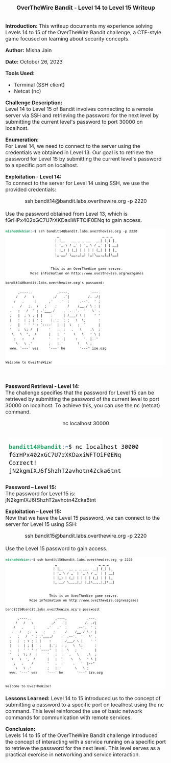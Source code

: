 <font size = '4'>
<center>
<b>
OverTheWire Bandit - Level 14 to Level 15 Writeup 
</b>
</center>
</font>

<br>
<font size = '3'>

<b>Introduction: </b>
This writeup documents my experience solving Levels 14 to 15 of the OverTheWire Bandit challenge, a CTF-style game focused on learning about security concepts.

<b>Author:</b> Misha Jain

<b>Date:</b> October 26, 2023

<b>Tools Used:</b><br>
- Terminal (SSH client)
- Netcat (nc)

<b>Challenge Description:</b><br>
Level 14 to Level 15 of Bandit involves connecting to a remote server via SSH and retrieving the password for the next level by submitting the current level's password to port 30000 on localhost.

<b>Enumeration:</b><br>
For Level 14, we need to connect to the server using the credentials we obtained in Level 13. Our goal is to retrieve the password for Level 15 by submitting the current level's password to a specific port on localhost.

<b>Exploitation - Level 14:</b><br>
To connect to the server for Level 14 using SSH, we use the provided credentials:<br>
<center>ssh bandit14@bandit.labs.overthewire.org -p 2220</center><br>
Use the password obtained from Level 13, which is fGrHPx402xGC7U7rXKDaxiWFTOiF0ENq to gain access.<br>

<center>

![](<Pictures/Exploitation - Level 14.png>)

</center>

<br>

<b>Password Retrieval - Level 14:</b><br>
The challenge specifies that the password for Level 15 can be retrieved by submitting the password of the current level to port 30000 on localhost. To achieve this, you can use the nc (netcat) command.<br>
<center>nc localhost 30000</center><br>

<center>

![](<Pictures/Password Retrieval - Level 14.png>)

</center>

<b>Password – Level 15:</b><br>
The password for Level 15 is: jN2kgmIXJ6fShzhT2avhotn4Zcka6tnt

<b>Exploitation – Level 15:</b><br>
Now that we have the Level 15 password, we can connect to the server for Level 15 using SSH:
<center>ssh bandit15@bandit.labs.overthewire.org -p 2220</center><br>
Use the Level 15 password to gain access.

<center>

![](<Pictures/Exploitation - Level 15.png>)

</center>

<b>Lessons Learned:</b> Level 14 to 15 introduced us to the concept of submitting a password to a specific port on localhost using the nc command. This level reinforced the use of basic network commands for communication with remote services.

<b>Conclusion:</b><br>
Levels 14 to 15 of the OverTheWire Bandit challenge introduced the concept of interacting with a service running on a specific port to retrieve the password for the next level. This level serves as a practical exercise in networking and service interaction.

</font>